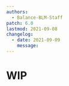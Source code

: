 ```yaml
---
authors:
  - Balance-BLM-Staff
patch: 6.0
lastmod: 2021-09-08
changelog:
  - date: 2021-09-09
    message: 
---
```

# WIP